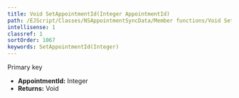```yaml
---
title: Void SetAppointmentId(Integer AppointmentId)
path: /EJScript/Classes/NSAppointmentSyncData/Member functions/Void SetAppointmentId(Integer p_0)
intellisense: 1
classref: 1
sortOrder: 1067
keywords: SetAppointmentId(Integer)
---
```



Primary key



* **AppointmentId:** Integer
* **Returns:** Void


